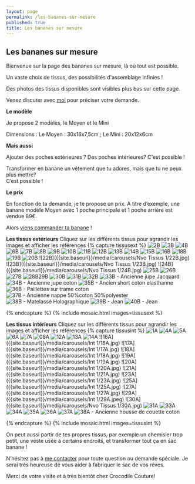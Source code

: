 ```yaml
---
layout: page
permalink: /les-bananes-sur-mesure
published: true
title: Les bananes sur mesure
---
```

## Les bananes sur mesure 

Bienvenue sur la page des bananes sur mesure, là où tout est possible.

Un vaste choix de tissus, des possibilités d'assemblage infinies !

Des photos des tissus disponibles sont visibles plus bas sur cette page.


Venez discuter avec [moi](mailto:crocodile.couture@gmail.com) pour préciser votre demande.


**Le modèle** 

Je propose 2 modèles, le Moyen et le Mini

Dimensions : Le Moyen : 30x16x7,5cm ; Le Mini : 20x12x6cm

**Mais aussi**

Ajouter des poches extérieures ? Des poches intérieures? 
C'est possible !

Transformer en banane un vêtement que tu adores, mais que tu ne peux plus mettre?  
C’est possible !


**Le prix**

En fonction de ta demande, je te propose un prix. 
A titre d’exemple, une banane modèle Moyen avec 1 poche principale et 1 poche arrière est vendue 89€.

Alors [viens commander ta banane](mailto:crocodile.couture@gmail.com) ! 

**Les tissus extérieurs**
Cliquez sur les différents tissus pour agrandir les images et afficher les références
{% capture tissusext %}
![2B]({{site.baseurl}}/media/carousels/EXT2/2B.jpg)
![3B]({{site.baseurl}}/media/carousels/EXT2/3B.jpg)
![4B]({{site.baseurl}}/media/carousels/EXT2/4B.jpg)
![6B]({{site.baseurl}}/media/carousels/EXT2/6B.jpg)
![7B]({{site.baseurl}}/media/carousels/EXT2/7B.jpg)
![8B]({{site.baseurl}}/media/carousels/EXT2/8B.jpg)
![9B]({{site.baseurl}}/media/carousels/Ext1/9B.jpg)
![10B]({{site.baseurl}}/media/carousels/Ext1/10B.jpg)
![11B]({{site.baseurl}}/media/carousels/Ext1/11B.jpg)
![12B]({{site.baseurl}}/media/carousels/Ext1/12B.jpg)
![13B]({{site.baseurl}}/media/carousels/Ext1/13B.jpg)
![14B]({{site.baseurl}}/media/carousels/Ext1/14B.jpg)
![15B]({{site.baseurl}}/media/carousels/Ext1/15B.jpg)
![16B]({{site.baseurl}}/media/carousels/Ext1/16B.jpg)
![18B]({{site.baseurl}}/media/carousels/Ext1/18B.jpg)
![19B]({{site.baseurl}}/media/carousels/Ext1/19B.jpg)
![20B]({{site.baseurl}}/media/carousels/Ext1/20B.jpg)
![22B]({{site.baseurl}}/media/carousels/Nvo Tissus 1/22B.jpg)
![23B]({{site.baseurl}}/media/carousels/Nvo Tissus 1/23B.jpg)
![24B]({{site.baseurl}}/media/carousels/Nvo Tissus 1/24B.jpg)
![25B]({{site.baseurl}}/media/25B.jpg)
![26B]({{site.baseurl}}/media/26B.jpg)
![27B]({{site.baseurl}}/media/27B.jpg)
![28B29B]({{site.baseurl}}/media/28B29B.jpg)
![30B]({{site.baseurl}}/media/30B.jpg)
![31B]({{site.baseurl}}/media/31B.jpg)
![32B]({{site.baseurl}}/media/32B.jpg)
![33B - Ancienne jupe Jacquard]({{site.baseurl}}/media/33B.jpg)
![34B - Ancienne jupe coton]({{site.baseurl}}/media/34B.jpg)
![35B - Ancien short coton elasthanne]({{site.baseurl}}/media/35B.jpg)
![36B - Paillettes sur trame coton]({{site.baseurl}}/media/36B.jpg)
![37B - Ancienne nappe 50%coton 50%polyester]({{site.baseurl}}/media/37B.jpg)
![38B - Matelassé Holographique]({{site.baseurl}}/media/1.jpg)
![39B - Jean]({{site.baseurl}}/media/39B.jpg)
![40B - Jean]({{site.baseurl}}/media/40B.jpg)


{% endcapture %}
{% include mosaic.html images=tissusext %}

**Les tissus intérieurs**
Cliquez sur les différents tissus pour agrandir les images et afficher les références
{% capture tissusint %}
![1A]({{site.baseurl}}/media/carousels/Int2/1A.jpg)
![4A]({{site.baseurl}}/media/carousels/Int2/4A.jpg)
![5A]({{site.baseurl}}/media/carousels/Int2/5A.jpg)
![6A]({{site.baseurl}}/media/carousels/Int2/6A.jpg)
![7A]({{site.baseurl}}/media/carousels/Int2/7A.jpg)
![08A]({{site.baseurl}}/media/carousels/Int2/08A.jpg)
![12A]({{site.baseurl}}/media/carousels/Int2/12A.jpg)
![13A]({{site.baseurl}}/media/carousels/Int2/13A.jpg)
![14A]({{site.baseurl}}/media/carousels/Int2/14A.jpg)
![16A]({{site.baseurl}}/media/carousels/Int 1/16A.jpg)
![17A]({{site.baseurl}}/media/carousels/Int 1/17A.jpg)
![18A]({{site.baseurl}}/media/carousels/Int 1/18A.jpg)
![19A]({{site.baseurl}}/media/carousels/Int 1/19A.jpg)
![20A]({{site.baseurl}}/media/carousels/Int 1/20A.jpg)
![21A]({{site.baseurl}}/media/carousels/Int 1/21A.jpg)
![23A]({{site.baseurl}}/media/carousels/Int 1/23A.jpg)
![25A]({{site.baseurl}}/media/carousels/Int 1/25A.jpg)
![27A]({{site.baseurl}}/media/carousels/Int 1/27A.jpg)
![29A]({{site.baseurl}}/media/carousels/Int 1/29A.jpeg)
![30A]({{site.baseurl}}/media/carousels/Nvo Tissus 1/30A.jpg)
![31A]({{site.baseurl}}/media/31A.jpg)
![33A]({{site.baseurl}}/media/33A.jpg)
![34A]({{site.baseurl}}/media/34A.jpg)
![35A]({{site.baseurl}}/media/35A.jpg)
![36A]({{site.baseurl}}/media/36A.jpg)
![37A]({{site.baseurl}}/media/37A.jpg)
![38A - Ancienne housse de couette coton]({{site.baseurl}}/media/38A.jpg)

{% endcapture %}
{% include mosaic.html images=tissusint %}

On peut aussi partir de tes propres tissus, par exemple un chemisier trop petit, une veste usée à certains endroits, et transformer tout ça en sac banane !


N’hésitez pas à [me contacter](mailto:crocodile.couture@gmail.com) pour toute question ou demande spéciale. Je serai très heureuse de vous aider à fabriquer le sac de vos rêves.

Merci de votre visite et à très bientôt chez Crocodile Couture!
